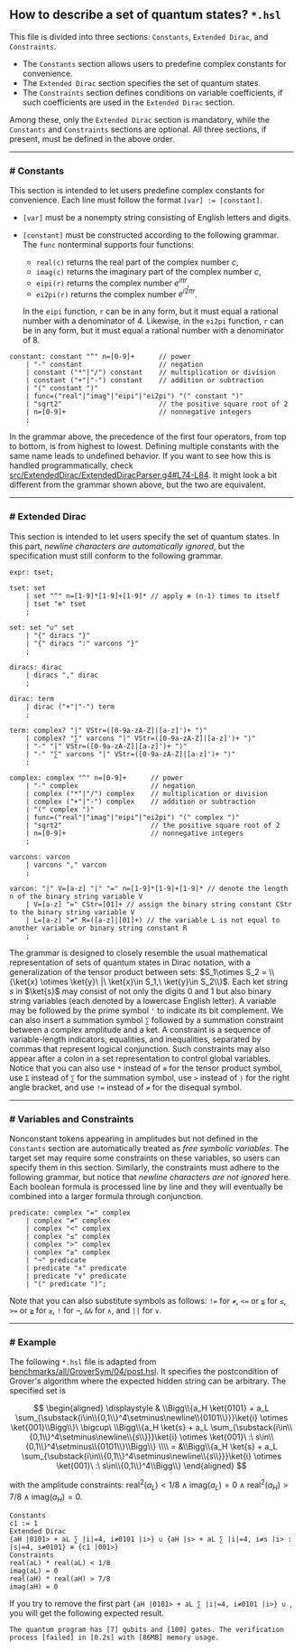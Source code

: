## How to describe a set of quantum states? `*.hsl`

This file is divided into three sections: `Constants`, `Extended Dirac`, and `Constraints`.

* The `Constants` section allows users to predefine complex constants for convenience.
* The `Extended Dirac` section specifies the set of quantum states.
* The `Constraints` section defines conditions on variable coefficients, if such coefficients are used in the `Extended Dirac` section.

Among these, only the `Extended Dirac` section is mandatory, while the `Constants` and `Constraints` sections are optional. All three sections, if present, must be defined in the above order.

---

### # Constants
This section is intended to let users predefine complex constants for convenience. Each line must follow the format `[var] := [constant]`.
* `[var]` must be a nonempty string consisting of English letters and digits.
* `[constant]` must be constructed according to the following grammar. The `func` nonterminal supports four functions:
    - `real(c)` returns the real part of the complex number $c$,
    - `imag(c)` returns the imaginary part of the complex number $c$,
    - `eipi(r)` returns the complex number $e^{i\pi r}$,
    - `ei2pi(r)` returns the complex number $e^{i2\pi r}$.
  
  In the `eipi` function, `r` can be in any form, but it must equal a rational number with a denominator of 4. Likewise, in the `ei2pi` function, `r` can be in any form, but it must equal a rational number with a denominator of 8.
```
constant: constant "^" n=[0-9]+      // power
    | "-" constant                   // negation
    | constant ("*"|"/") constant    // multiplication or division
    | constant ("+"|"-") constant    // addition or subtraction
    | "(" constant ")"
    | func=("real"|"imag"|"eipi"|"ei2pi") "(" constant ")"
    | "sqrt2"                        // the positive square root of 2
    | n=[0-9]+                       // nonnegative integers
    ;
```
In the grammar above, the precedence of the first four operators, from top to bottom, is from highest to lowest. Defining multiple constants with the same name leads to undefined behavior. If you want to see how this is handled programmatically, check [src/ExtendedDirac/ExtendedDiracParser.g4#L74-L84](../src/ExtendedDirac/ExtendedDiracParser.g4#L74-L84). It might look a bit different from the grammar shown above, but the two are equivalent.

---

### # Extended Dirac
This section is intended to let users specify the set of quantum states. In this part, *newline characters are automatically ignored*, but the specification must still conform to the following grammar.
```
expr: tset;

tset: set
    | set "^" n=[1-9]*[1-9]+[1-9]* // apply ⊗ (n-1) times to itself
    | tset "⊗" tset
    ;

set: set "∪" set
    | "{" diracs "}"
    | "{" diracs ":" varcons "}"
    ;

diracs: dirac
    | diracs "," dirac
    ;

dirac: term
    | dirac ("+"|"-") term
    ;

term: complex? "|" VStr=([0-9a-zA-Z]|[a-z]')+ "⟩"
    | complex? "∑" varcons "|" VStr=([0-9a-zA-Z]|[a-z]')+ "⟩"
    | "-" "|" VStr=([0-9a-zA-Z]|[a-z]')+ "⟩"
    | "-" "∑" varcons "|" VStr=([0-9a-zA-Z]|[a-z]')+ "⟩"
    ;

complex: complex "^" n=[0-9]+      // power
    | "-" complex                  // negation
    | complex ("*"|"/") complex    // multiplication or division
    | complex ("+"|"-") complex    // addition or subtraction
    | "(" complex ")"
    | func=("real"|"imag"|"eipi"|"ei2pi") "(" complex ")"
    | "sqrt2"                      // the positive square root of 2
    | n=[0-9]+                     // nonnegative integers
    ;

varcons: varcon
    | varcons "," varcon
    ;

varcon: "|" V=[a-z] "|" "=" n=[1-9]*[1-9]+[1-9]* // denote the length n of the binary string variable V
    | V=[a-z] "=" CStr=[01]+ // assign the binary string constant CStr to the binary string variable V
    | L=[a-z] "≠" R=([a-z]|[01]+) // the variable L is not equal to another variable or binary string constant R
    ;
```
The grammar is designed to closely resemble the usual mathematical representation of sets of quantum states in Dirac notation, with a generalization of the tensor product between sets: $S_1\otimes S_2 = \\{\ket{x} \otimes \ket{y}\ |\ \ket{x}\in S_1,\ \ket{y}\in S_2\\}$. Each ket string $s$ in $\ket{s}$ may consist of not only the digits 0 and 1 but also binary string variables (each denoted by a lowercase English letter). A variable may be followed by the prime symbol `'` to indicate its bit complement. We can also insert a summation symbol `∑` followed by a summation constraint between a complex amplitude and a ket. A constraint is a sequence of variable-length indicators, equalities, and inequalities, separated by commas that represent logical conjunction. Such constraints may also appear after a colon in a set representation to control global variables. Notice that you can also use `*` instead of `⊗` for the tensor product symbol, use `Σ` instead of `∑` for the summation symbol, use `>` instead of `⟩` for the right angle bracket, and use `!=` instead of `≠` for the disequal symbol.

---

### # Variables and Constraints
Nonconstant tokens appearing in amplitudes but not defined in the `Constants` section are automatically treated as *free symbolic variables*. The target set may require some constraints on these variables, so users can specify them in this section. Similarly, the constraints must adhere to the following grammar, but notice that *newline characters are not ignored* here. Each boolean formula is processed line by line and they will eventually be combined into a larger formula through conjunction.
```
predicate: complex "=" complex
    | complex "≠" complex
    | complex "<" complex
    | complex "≤" complex
    | complex ">" complex
    | complex "≥" complex
    | "¬" predicate
    | predicate "∧" predicate
    | predicate "∨" predicate
    | "(" predicate ")";
```
Note that you can also substitute symbols as follows: `!=` for `≠`, `<=` or `≦` for `≤`, `>=` or `≧` for `≥`, `!` for `¬`, `&&` for `∧`, and `||` for `∨`.

---

### # Example
The following `*.hsl` file is adapted from [benchmarks/all/GroverSym/04/post.hsl](../benchmarks/all/GroverSym/04/post.hsl). It specifies the postcondition of Grover's algorithm where the expected hidden string can be arbitrary. The specified set is<br>

$$
\begin{aligned}
\displaystyle & \\Bigg\\{a_H \ket{0101} + a_L \sum_{\substack{i\in\\{0,1\\}^4\setminus\newline\\{0101\\}}}\ket{i} \otimes \ket{001}\\Bigg\\}\ \bigcup\ \\Bigg\\{a_H \ket{s} + a_L \sum_{\substack{i\in\\{0,1\\}^4\setminus\newline\\{s\\}}}\ket{i} \otimes \ket{001}\ :\ s\in\\{0,1\\}^4\setminus\\{0101\\}\\Bigg\\} \\\\ = &\\Bigg\\{a_H \ket{s} + a_L \sum_{\substack{i\in\\{0,1\\}^4\setminus\newline\\{s\\}}}\ket{i} \otimes \ket{001}\ :\ s\in\\{0,1\\}^4\\Bigg\\}
\end{aligned}
$$

with the amplitude constraints: $\text{real}^2(a_L) < \text{1/8} \land \text{imag}(a_L) = 0 \land \text{real}^2(a_H) > \text{7/8} \land \text{imag}(a_H) = 0$.

```
Constants
c1 := 1
Extended Dirac
{aH |0101> + aL ∑ |i|=4, i≠0101 |i>} ∪ {aH |s> + aL ∑ |i|=4, i≠s |i> : |s|=4, s≠0101} ⊗ {c1 |001>}
Constraints
real(aL) * real(aL) < 1/8
imag(aL) = 0
real(aH) * real(aH) > 7/8
imag(aH) = 0
```

If you try to remove the first part `{aH |0101> + aL ∑ |i|=4, i≠0101 |i>} ∪ `, you will get the following expected result.
```
The quantum program has [7] qubits and [100] gates. The verification process [failed] in [0.2s] with [86MB] memory usage.
```
